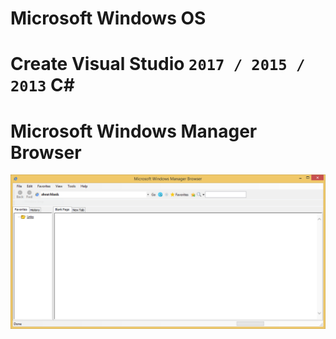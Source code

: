 # Microsoft Windows OS
# Create Visual Studio `2017 / 2015 / 2013` C#
# Microsoft Windows Manager Browser


![web](web.PNG)
